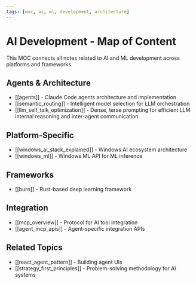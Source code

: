 ```yaml
---
tags: [moc, ai, ml, development, architecture]
---
```

# AI Development - Map of Content

This MOC connects all notes related to AI and ML development across platforms and frameworks.

## Agents & Architecture

- [[agents]] - Claude Code agents architecture and implementation
- [[semantic_routing]] - Intelligent model selection for LLM orchestration
- [[llm_self_talk_optimization]] - Dense, terse prompting for efficient LLM internal reasoning and inter-agent communication

## Platform-Specific

- [[windows_ai_stack_explained]] - Windows AI ecosystem architecture
- [[windows_ml]] - Windows ML API for ML inference

## Frameworks

- [[burn]] - Rust-based deep learning framework

## Integration

- [[mcp_overview]] - Protocol for AI tool integration
- [[agent_mcp_apis]] - Agent-specific integration APIs

## Related Topics

- [[react_agent_pattern]] - Building agent UIs
- [[strategy_first_principles]] - Problem-solving methodology for AI systems
